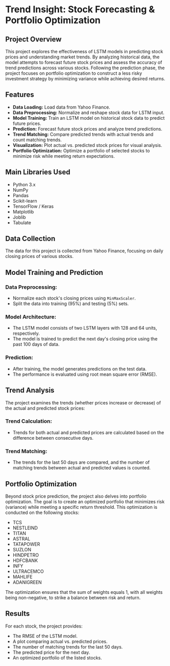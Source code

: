 # Trend Insight: Stock Forecasting & Portfolio Optimization

## Project Overview
This project explores the effectiveness of LSTM models in predicting stock prices and understanding market trends. By analyzing historical data, the model attempts to forecast future stock prices and assess the accuracy of trend predictions across various stocks. Following the prediction phase, the project focuses on portfolio optimization to construct a less risky investment strategy by minimizing variance while achieving desired returns.

## Features
- **Data Loading:** Load data from Yahoo Finance.
- **Data Preprocessing:** Normalize and reshape stock data for LSTM input.
- **Model Training:** Train an LSTM model on historical stock data to predict future prices.
- **Prediction:** Forecast future stock prices and analyze trend predictions.
- **Trend Matching:** Compare predicted trends with actual trends and count matching trends.
- **Visualization:** Plot actual vs. predicted stock prices for visual analysis.
- **Portfolio Optimization:** Optimize a portfolio of selected stocks to minimize risk while meeting return expectations.

## Main Libraries Used
- Python 3.x
- NumPy
- Pandas
- Scikit-learn
- TensorFlow / Keras
- Matplotlib
- Joblib
- Tabulate

## Data Collection
The data for this project is collected from Yahoo Finance, focusing on daily closing prices of various stocks.

## Model Training and Prediction

### Data Preprocessing:
- Normalize each stock's closing prices using `MinMaxScaler`.
- Split the data into training (95%) and testing (5%) sets.

### Model Architecture:
- The LSTM model consists of two LSTM layers with 128 and 64 units, respectively.
- The model is trained to predict the next day's closing price using the past 100 days of data.

### Prediction:
- After training, the model generates predictions on the test data.
- The performance is evaluated using root mean square error (RMSE).

## Trend Analysis
The project examines the trends (whether prices increase or decrease) of the actual and predicted stock prices:

### Trend Calculation:
- Trends for both actual and predicted prices are calculated based on the difference between consecutive days.

### Trend Matching:
- The trends for the last 50 days are compared, and the number of matching trends between actual and predicted values is counted.

## Portfolio Optimization
Beyond stock price prediction, the project also delves into portfolio optimization. The goal is to create an optimized portfolio that minimizes risk (variance) while meeting a specific return threshold. This optimization is conducted on the following stocks:
- TCS
- NESTLEIND
- TITAN
- ASTRAL
- TATAPOWER
- SUZLON
- HINDPETRO
- HDFCBANK
- INFY
- ULTRACEMCO
- MAHLIFE
- ADANIGREEN

The optimization ensures that the sum of weights equals 1, with all weights being non-negative, to strike a balance between risk and return.

## Results
For each stock, the project provides:
- The RMSE of the LSTM model.
- A plot comparing actual vs. predicted prices.
- The number of matching trends for the last 50 days.
- The predicted price for the next day.
- An optimized portfolio of the listed stocks.
